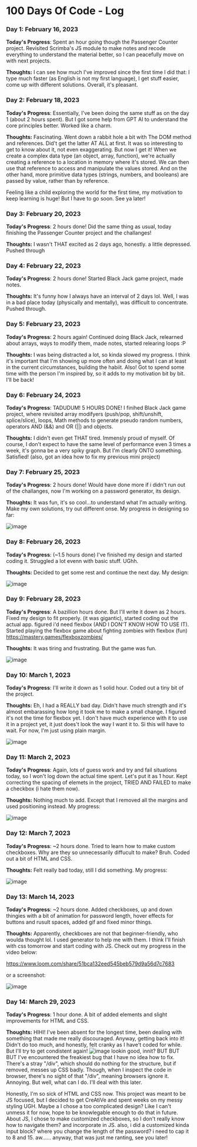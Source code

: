 # 100 Days Of Code - Log

### Day 1: February 16, 2023

**Today's Progress**: Spent an hour going though the Passenger Counter project. Revisited Scrimba's JS module to make notes and recode everything to understand the material better, so I can peacefully move on with next projects. 

**Thoughts:** I can see how much I've improved since the first time I did that: I type much faster (as English is not my first language), I get stuff easier, come up with different solutions. Overall, it's pleasant. 

### Day 2: February 18, 2023

**Today's Progress**: Essentially, I've been doing the same stuff as on the day 1 (about 2 hours spent). But I got some help from GPT AI to understand the core principles better. Worked like a charm.

**Thoughts:** Fascinating. Went down a rabbit hole a bit with The DOM method and references. Did't get the latter AT ALL at first. It was so interesting to get to know about it, not even exaggerating. But now I get it! When we create a complex data type (an object, array, function), we're actually creating a reference to a location in memory where it's stored. We can then use that reference to access and manipulate the values stored. And on the other hand, more primitive data types (strings, numbers, and booleans) are passed by value, rather than by reference. 

Feeling like a child exploring the world for the first time, my motivation to keep learning is huge! But I have to go soon. See ya later!

### Day 3: February 20, 2023

**Today's Progress**: 2 hours done! Did the same thing as usual, today finishing the Passenger Counter project and the challanges!

**Thoughts:** I wasn't THAT excited as 2 days ago, honestly. a little depressed. Pushed through

### Day 4: February 22, 2023

**Today's Progress**: 2 hours done! Started Black Jack game project, made notes. 

**Thoughts:** It's funny how I always have an interval of 2 days lol. Well, I was in a bad place today (physically and mentally), was difficult to concentrate. Pushed through. 

### Day 5: February 23, 2023

**Today's Progress**: 2 hours again! Continued doing Black Jack, relearned about arrays, ways to modify them, made notes, started relearing loops :P

**Thoughts:** I was being distracted a lot, so kinda slowed my progress. I think it's important that I'm showing up more often and doing what I can at least in the current circumstances, building the habiit. Also! Got to spend some time with the person I'm inspired by, so it adds to my motivation bit by bit. I'll be back!

### Day 6: February 24, 2023

**Today's Progress**: TADUDUM! 5 HOURS DONE! I finihed Black Jack game project, where revisited array modifyers (push/pop, shift/unshift, splice/slice), loops, Math methods to generate pseudo random numbers, operators AND (&&) and OR (||) and objects.

**Thoughts:** I didn't even get THAT tired. Immensly proud of myself. Of course, I don't expect to have the same level of performance even 3 times 
 a week, it's gonna be a very spiky graph. But I'm clearly ONTO something. Satisfied! (also, got an idea how to fix my previous mini project)
 
 ### Day 7: February 25, 2023

**Today's Progress**: 2 hours done! Would have done more if i didn't run out of the challanges, now I'm working on a password generator, its design.

**Thoughts:** It was fun, it's so cool...to understand what I'm actually writing. Make my own solutions, try out different onse. My progress in designing so far:

![image](https://user-images.githubusercontent.com/83187236/221381551-ed5187d9-7e72-44c1-8ff4-b277dfef9eeb.png)

### Day 8: February 26, 2023

**Today's Progress**: (~1.5 hours done) I've finished my design and started coding it. Struggled a lot evenn with basic stuff. UGhh.

**Thoughts:** Decided to get some rest and continue the next day. My design:

![image](https://user-images.githubusercontent.com/83187236/221508191-eebd6a0d-25ed-4d3a-bc2d-b44711b1e707.png)

### Day 9: February 28, 2023

**Today's Progress**: A bazillion hours done. But I'll write it down as 2 hours. Fixed my design to fit properly. (it was gigantic), started coding out the actual app. figured i'd need flexbox (AND I DON'T KNOW HOW TO USE IT). Started playing the flexbox game about fighting zombies with flexbox (fun) https://mastery.games/flexboxzombies/

**Thoughts:** It was tiring and frustrating. But the game was fun.

![image](https://user-images.githubusercontent.com/83187236/221945758-a97193e5-94ea-4d6c-aacc-23e5e106865d.png)

### Day 10: March 1, 2023

**Today's Progress**: I'll write it down as 1 solid hour. Coded out a tiny bit of the project.

**Thoughts:** Eh, I had a REALLY bad day. Didn't have much strength and it's almost embarassing how long it took me to make a small change. I figured it's not the time for flexbox yet. I don't have much experience with it to use it in a project yet, it just does't look the way I want it to. Si this will have to wait. For now, I'm just using plain margin.

![image](https://user-images.githubusercontent.com/83187236/222371291-d2c78c2c-7c68-4137-b045-20c011ed6c85.png)

### Day 11: March 2, 2023

**Today's Progress**: Again, lots of guess work and try and fail situations today, so I won't log down the actual time spent. Let's put it as 1 hour. Kept correcting the spacing of elemets in the project, TRIED AND FAILED to make a checkbox (i hate them now).

**Thoughts:** Nothing much to add. Except that I removed all the margins and used positioning instead. My progress:

![image](https://user-images.githubusercontent.com/83187236/222486098-f769c66b-834d-4d41-b4f1-ce7367dcce44.png)

### Day 12: March 7, 2023

**Today's Progress**: ~2 hours done. Tried to learn how to make custom checkboxes. Why are they so unnecessarily diffucult to make? Bruh. Coded out a bit of HTML and CSS.

**Thoughts:** Felt really bad today, still I did something. My progress:

![image](https://user-images.githubusercontent.com/83187236/223534858-dcd864ce-d763-4499-9d45-cc606bdb27af.png)

### Day 13: March 14, 2023

**Today's Progress**: ~2 hours done. Added checkboxes, up and down thingies with a bit of animation for password length, hover effects for buttons and rusult spaces, added gif and fixed minor things.

**Thoughts:** Apparently, checkboxes are not that beginner-friendly, who woulda thought lol. I used generator to help me with them. I think I'll finish with css tomorrow and start coding with JS. Check out my progress in the video below:

https://www.loom.com/share/51bca132eed545beb579d9a56d7c7683

or a screenshot:

![image](https://user-images.githubusercontent.com/83187236/225022951-7d467559-5d1f-46a9-8424-b7db6fe94ec8.png)

### Day 14: March 29, 2023

**Today's Progress**: 1 hour done. A bit of added elements and slight improvements for HTML and CSS.

**Thoughts:** HIHI! I've been absent for the longest time, been dealing with something that made me really discouraged. Anyway, getting back into it! Didn't do too much, and honestly, felt cranky as I have't coded for while. But I'll try to get condistent again!
![image](https://user-images.githubusercontent.com/83187236/228518388-bc7028e4-0538-4137-bafc-8a644aa395ff.png)
lookin good, innit? 
BUT BUT BUT I've encountered the freakiest bug that I have no idea how to fix. There's a stray "/div", which should do nothing for the structure, but if removed, messes up CSS badly. Though, when I inspect the code in browser, there's no sight of that "/div", meaning browsers ignore it. Annoying.
But well, what can I do. I'll deal with this later.

Honestly, I'm so sick of HTML and CSS now. This project was meant to be JS focused, but I decided to get CreAtiVe and spent weeks on my messy styling UGH. 
Maybe a I chose a too complicated design? Like I can't unmess it for now, hope to be knowlegable enough to do that in future.
About JS, I chose to make customized checkboxes, so I don't really know how to navigate them? and incorporate in JS. 
also, i did a customized kinda input block? where you change the length of the password? i need to cap it to 8 and 15. aw......
anyway, that was just me ranting, see you later!




